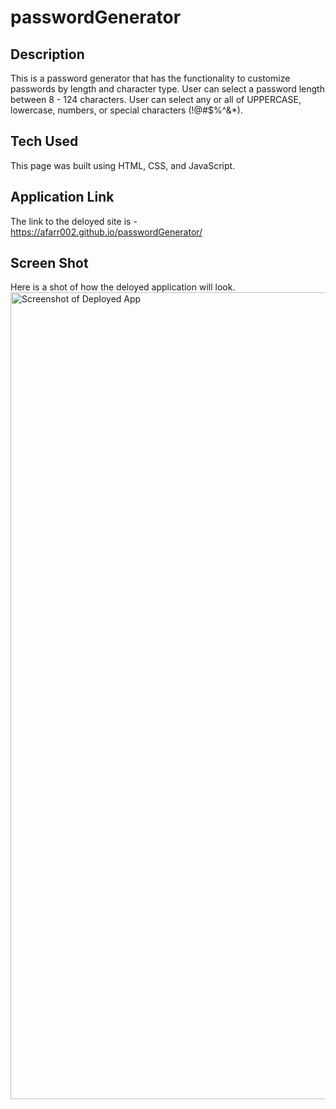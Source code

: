 # passwordGenerator

## Description

This is a password generator that has the functionality to customize passwords by length and character type.
User can select a password length between 8 - 124 characters.
User can select any or all of UPPERCASE, lowercase, numbers, or special characters (!@#$%^&\*).

## Tech Used

This page was built using HTML, CSS, and JavaScript.

## Application Link

The link to the deloyed site is - https://afarr002.github.io/passwordGenerator/

## Screen Shot

Here is a shot of how the deloyed application will look.
<img width="1291" alt="Screenshot of Deployed App" src="https://user-images.githubusercontent.com/88466341/140596199-6bbd36f1-537b-4cdc-b4ca-ba753de54273.png">

